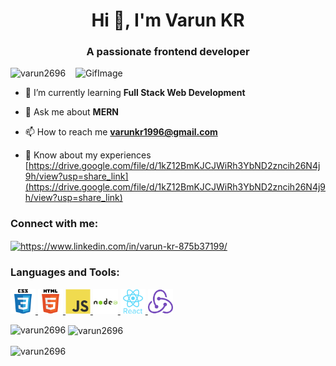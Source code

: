 

<h1 align="center">Hi 👋, I'm Varun KR</h1>
<h3 align="center">A passionate frontend developer</h3>

<img width="400" align='right' alt="GifImage" src="https://img.freepik.com/premium-vector/thoughtful-programmer-workplace-vector-flat-illustrations-business-theme_451939-221.jpg?size=626&ext=jpg" />

<p align="left"> <img src="https://komarev.com/ghpvc/?username=varun2696&label=Profile%20views&color=0e75b6&style=flat" alt="varun2696" /> </p>

- 🌱 I’m currently learning **Full Stack Web Development**

- 💬 Ask me about **MERN**

- 📫 How to reach me **varunkr1996@gmail.com**

- 📄 Know about my experiences [https://drive.google.com/file/d/1kZ12BmKJCJWiRh3YbND2zncih26N4j9h/view?usp=share_link](https://drive.google.com/file/d/1kZ12BmKJCJWiRh3YbND2zncih26N4j9h/view?usp=share_link)

<h3 align="left">Connect with me:</h3>
<p align="left">
<a href="https://linkedin.com/in/https://www.linkedin.com/in/varun-kr-875b37199/" target="blank"><img align="center" src="https://raw.githubusercontent.com/rahuldkjain/github-profile-readme-generator/master/src/images/icons/Social/linked-in-alt.svg" alt="https://www.linkedin.com/in/varun-kr-875b37199/" height="30" width="40" /></a>
</p>

<h3 align="left">Languages and Tools:</h3>
<p align="left"> <a href="https://www.w3schools.com/css/" target="_blank" rel="noreferrer"> <img src="https://raw.githubusercontent.com/devicons/devicon/master/icons/css3/css3-original-wordmark.svg" alt="css3" width="40" height="40"/> </a> <a href="https://www.w3.org/html/" target="_blank" rel="noreferrer"> <img src="https://raw.githubusercontent.com/devicons/devicon/master/icons/html5/html5-original-wordmark.svg" alt="html5" width="40" height="40"/> </a> <a href="https://developer.mozilla.org/en-US/docs/Web/JavaScript" target="_blank" rel="noreferrer"> <img src="https://raw.githubusercontent.com/devicons/devicon/master/icons/javascript/javascript-original.svg" alt="javascript" width="40" height="40"/> </a> <a href="https://nodejs.org" target="_blank" rel="noreferrer"> <img src="https://raw.githubusercontent.com/devicons/devicon/master/icons/nodejs/nodejs-original-wordmark.svg" alt="nodejs" width="40" height="40"/> </a> <a href="https://reactjs.org/" target="_blank" rel="noreferrer"> <img src="https://raw.githubusercontent.com/devicons/devicon/master/icons/react/react-original-wordmark.svg" alt="react" width="40" height="40"/> </a> <a href="https://redux.js.org" target="_blank" rel="noreferrer"> <img src="https://raw.githubusercontent.com/devicons/devicon/master/icons/redux/redux-original.svg" alt="redux" width="40" height="40"/> </a> </p>

<p><img align="left" src="https://github-readme-stats.vercel.app/api/top-langs?username=varun2696&show_icons=true&locale=en&layout=compact" alt="varun2696" /></p>

<p>&nbsp;<img align="center" src="https://github-readme-stats.vercel.app/api?username=varun2696&show_icons=true&locale=en" alt="varun2696" /></p>

<p><img align="center" src="https://github-readme-streak-stats.herokuapp.com/?user=varun2696&" alt="varun2696" /></p>

